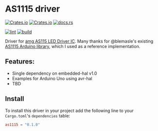 # AS1115 driver

[![Crates.io](https://img.shields.io/crates/v/as1115)](https://crates.io/crates/as1115)
[![Crates.io](https://img.shields.io/crates/d/as1115)](https://crates.io/crates/nonik0)
[![docs.rs](https://img.shields.io/docsrs/as1115)](https://docs.rs/as1115/latest/nonik0/)

[![lint](https://github.com/nonik0/as1115/actions/workflows/lint.yml/badge.svg)](https://github.com/nonik0/as1115/actions/workflows/lint.yml)
[![build](https://github.com/nonik0/as1115/actions/workflows/build.yml/badge.svg)](https://github.com/nonik0/as1115/actions/workflows/build.yml)

Driver for [amg AS115 LED Driver IC](https://look.ams-osram.com/m/7ed04145f58f44e2/original/AS1115-DS000206.pdf). Many thanks for @blemasle's existing [AS1115 Arduino library](https://github.com/blemasle/arduino-as1115), which I used as a reference implementation.

## Features:
 * Single dependency on embedded-hal v1.0
 * Examples for Arduino Uno using avr-hal
 * TBD

## Install

To install this driver in your project add the following line to your `Cargo.toml`'s `dependencies` table:

```toml
as1115 = "0.1.0"
```
